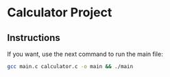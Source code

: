 # Calculator Project

## Instructions

If you want, use the next command to run the main file:

``` bash
gcc main.c calculator.c -o main && ./main
```
